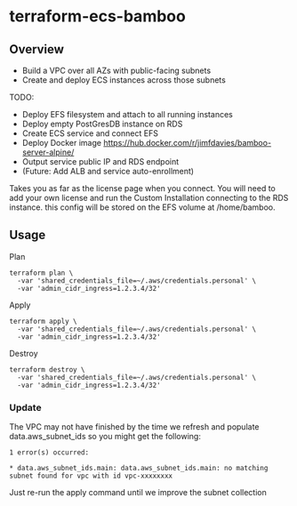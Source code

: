 terraform-ecs-bamboo
====================

## Overview
- Build a VPC over all AZs with public-facing subnets
- Create and deploy ECS instances across those subnets

TODO:
- Deploy EFS filesystem and attach to all running instances
- Deploy empty PostGresDB instance on RDS
- Create ECS service and connect EFS
- Deploy Docker image https://hub.docker.com/r/jimfdavies/bamboo-server-alpine/
- Output service public IP and RDS endpoint
- (Future: Add ALB and service auto-enrollment)

Takes you as far as the license page when you connect. You will need to add your own license and run the Custom Installation connecting to the RDS instance.
this config will be stored on the EFS volume at /home/bamboo.

## Usage

Plan
```
terraform plan \
  -var 'shared_credentials_file=~/.aws/credentials.personal' \
  -var 'admin_cidr_ingress=1.2.3.4/32'
```
Apply
```
terraform apply \
  -var 'shared_credentials_file=~/.aws/credentials.personal' \
  -var 'admin_cidr_ingress=1.2.3.4/32'
```
Destroy
```
terraform destroy \
  -var 'shared_credentials_file=~/.aws/credentials.personal' \
  -var 'admin_cidr_ingress=1.2.3.4/32'
```

### Update
The VPC may not have finished by the time we refresh and populate data.aws_subnet_ids so you might get the following:
```
1 error(s) occurred:

* data.aws_subnet_ids.main: data.aws_subnet_ids.main: no matching subnet found for vpc with id vpc-xxxxxxxx
```
Just re-run the apply command until we improve the subnet collection
